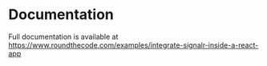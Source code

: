# Documentation

Full documentation is available at https://www.roundthecode.com/examples/integrate-signalr-inside-a-react-app
